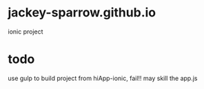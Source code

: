 # jackey-sparrow.github.io

ionic project 

# todo
 use gulp to build project from hiApp-ionic, fail!!
 may skill the app.js 

　
